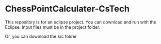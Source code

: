 # ChessPointCalculater-CsTech

This repository is for an eclipse project. You can download and run with the Eclipse.
Input files must be in the project folder.

Or, you can download the src folder 
